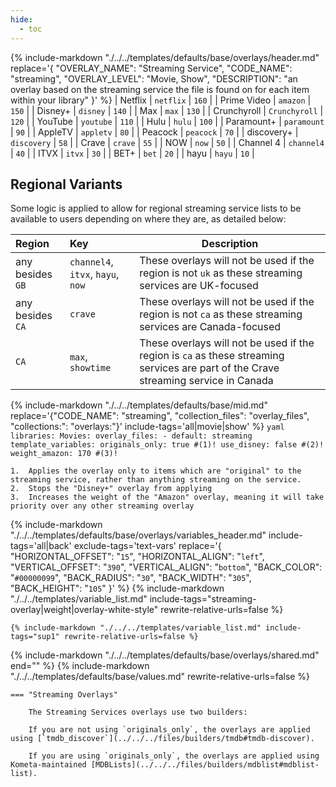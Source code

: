 ```yaml
---
hide:
  - toc
---
```

{%
    include-markdown "./../../templates/defaults/base/overlays/header.md"
    replace='{
        "OVERLAY_NAME": "Streaming Service", 
        "CODE_NAME": "streaming",
        "OVERLAY_LEVEL": "Movie, Show",
        "DESCRIPTION": "an overlay based on the streaming service the file is found on for each item within your library"
    }'
%}
| Netflix     | `netflix`     | `160` |
| Prime Video | `amazon`      | `150` |
| Disney+     | `disney`      | `140` |
| Max         | `max`         | `130` |
| Crunchyroll | `Crunchyroll` | `120` |
| YouTube     | `youtube`     | `110` |
| Hulu        | `hulu`        | `100` |
| Paramount+  | `paramount`   | `90`  |
| AppleTV     | `appletv`     | `80`  |
| Peacock     | `peacock`     | `70`  |
| discovery+  | `discovery`   | `58`  |
| Crave       | `crave`       | `55`  |
| NOW         | `now`         | `50`  |
| Channel 4   | `channel4`    | `40`  |
| ITVX        | `itvx`        | `30`  |
| BET+        | `bet`         | `20`  |
| hayu        | `hayu`        | `10`  |

## Regional Variants

Some logic is applied to allow for regional streaming service lists to be available to users depending on where they are, as detailed below:

| Region           | Key                               | Description                                                                                                                         |
|:-----------------|:----------------------------------|-------------------------------------------------------------------------------------------------------------------------------------|
| any besides `GB` | `channel4`, `itvx`, `hayu`, `now` | These overlays will not be used if the region is not `uk` as these streaming services are UK-focused                                |
| any besides `CA` | `crave`                           | These overlays will not be used if the region is not `ca` as these streaming services are Canada-focused                            |
| `CA`             | `max`, `showtime`                 | These overlays will not be used if the region is `ca` as these streaming services are part of the Crave streaming service in Canada |

{% 
    include-markdown "./../../templates/defaults/base/mid.md" 
    replace='{"CODE_NAME": "streaming", "collection_files": "overlay_files", "collections:": "overlays:"}' 
    include-tags='all|movie|show' 
%}
    ```yaml
    libraries:
      Movies:
        overlay_files:
          - default: streaming
            template_variables:
              originals_only: true #(1)!
              use_disney: false #(2)!
              weight_amazon: 170 #(3)!
    ```

    1.  Applies the overlay only to items which are "original" to the streaming service, rather than anything streaming on the service.
    2.  Stops the "Disney+" overlay from applying
    3.  Increases the weight of the "Amazon" overlay, meaning it will take priority over any other streaming overlay

{% 
    include-markdown "./../../templates/defaults/base/overlays/variables_header.md"
    include-tags='all|back'
    exclude-tags='text-vars'
    replace='{
        "HORIZONTAL_OFFSET": "`15`",
        "HORIZONTAL_ALIGN": "`left`",
        "VERTICAL_OFFSET": "`390`",
        "VERTICAL_ALIGN": "`bottom`",
        "BACK_COLOR": "`#00000099`",
        "BACK_RADIUS": "`30`",
        "BACK_WIDTH": "`305`",
        "BACK_HEIGHT": "`105`"
    }'
%}
    {%
        include-markdown "./../../templates/variable_list.md"
        include-tags="streaming-overlay|weight|overlay-white-style"
        rewrite-relative-urls=false
    %}

    {% include-markdown "./../../templates/variable_list.md" include-tags="sup1" rewrite-relative-urls=false %}

{% include-markdown "./../../templates/defaults/base/overlays/shared.md" end="<!--text-variables-->" %}
{% include-markdown "./../../templates/defaults/base/values.md" rewrite-relative-urls=false %}

    === "Streaming Overlays"
    
        The Streaming Services overlays use two builders:

        If you are not using `originals_only`, the overlays are applied using [`tmdb_discover`](../../../files/builders/tmdb#tmdb-discover).
        
        If you are using `originals_only`, the overlays are applied using Kometa-maintained [MDBLists](../../../files/builders/mdblist#mdblist-list).
